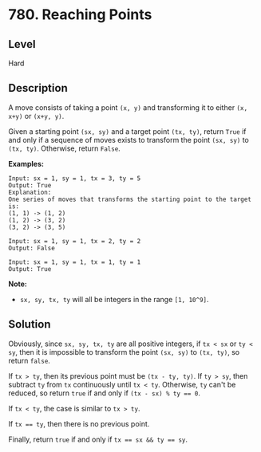 # 780. Reaching Points
## Level
Hard

## Description
A move consists of taking a point `(x, y)` and transforming it to either `(x, x+y)` or `(x+y, y)`.

Given a starting point `(sx, sy)` and a target point `(tx, ty)`, return `True` if and only if a sequence of moves exists to transform the point `(sx, sy)` to `(tx, ty)`. Otherwise, return `False`.

**Examples:**
```
Input: sx = 1, sy = 1, tx = 3, ty = 5
Output: True
Explanation:
One series of moves that transforms the starting point to the target is:
(1, 1) -> (1, 2)
(1, 2) -> (3, 2)
(3, 2) -> (3, 5)

Input: sx = 1, sy = 1, tx = 2, ty = 2
Output: False

Input: sx = 1, sy = 1, tx = 1, ty = 1
Output: True
```

**Note:**

* `sx, sy, tx, ty` will all be integers in the range `[1, 10^9]`.

## Solution
Obviously, since `sx, sy, tx, ty` are all positive integers, if `tx < sx` or `ty < sy`, then it is impossible to transform the point `(sx, sy)` to `(tx, ty)`, so return `false`.

If `tx > ty`, then its previous point must be `(tx - ty, ty)`. If `ty > sy`, then subtract `ty` from `tx` continuously until `tx < ty`. Otherwise, `ty` can't be reduced, so return `true` if and only if `(tx - sx) % ty == 0`.

If `tx < ty`, the case is similar to `tx > ty`.

If `tx == ty`, then there is no previous point.

Finally, return `true` if and only if `tx == sx && ty == sy`.

